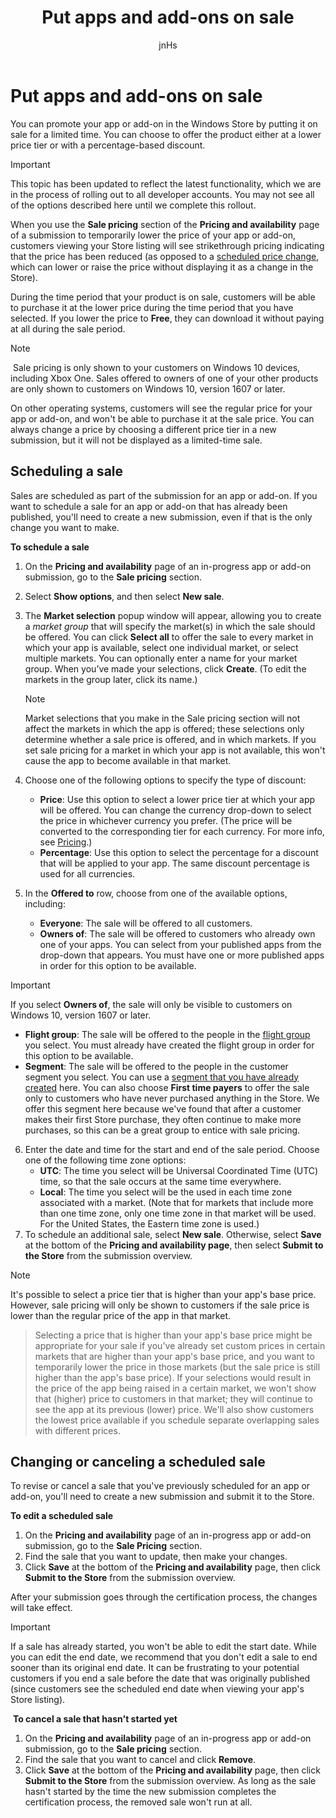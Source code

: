 ﻿---
author: jnHs
Description: You can promote your app or add-on in the Windows Store by putting it on sale for a limited time.
title: Put apps and add-ons on sale
ms.assetid: 71ABA960-0CDC-4E35-A1C8-1D34B6673817
ms.author: wdg-dev-content
ms.date: 07/05/2017
ms.topic: article
ms.prod: windows
ms.technology: uwp
keywords: windows 10, uwp
---

# Put apps and add-ons on sale

You can promote your app or add-on in the Windows Store by putting it on sale for a limited time. You can choose to offer the product either at a lower price tier or with a percentage-based discount.

> [!IMPORTANT]
> This topic has been updated to reflect the latest functionality, which we are in the process of rolling out to all developer accounts. You may not see all of the options described here until we complete this rollout.

When you use the **Sale pricing** section of the **Pricing and availability** page of a submission to temporarily lower the price of your app or add-on, customers viewing your Store listing will see strikethrough pricing indicating that the price has been reduced (as opposed to a [scheduled price change](set-and-schedule-app-pricing.md#schedule-price-changes), which can lower or raise the price without displaying it as a change in the Store). 

During the time period that your product is on sale, customers will be able to purchase it at the lower price during the time period that you have selected. If you lower the price to **Free**, they can download it without paying at all during the sale period.

> [!NOTE]
> Sale pricing is only shown to your customers on Windows 10 devices, including Xbox One. Sales offered to owners of one of your other products are only shown to customers on Windows 10, version 1607 or later.
> 
> On other operating systems, customers will see the regular price for your app or add-on, and won't be able to purchase it at the sale price. You can always change a price by choosing a different price tier in a new submission, but it will not be displayed as a limited-time sale.


## Scheduling a sale

Sales are scheduled as part of the submission for an app or add-on. If you want to schedule a sale for an app or add-on that has already been published, you'll need to create a new submission, even if that is the only change you want to make.

**To schedule a sale**

1. On the **Pricing and availability** page of an in-progress app or add-on submission, go to the **Sale pricing** section.
2. Select **Show options**, and then select **New sale**.
3. The **Market selection** popup window will appear, allowing you to create a *market group* that will specify the market(s) in which the sale should be offered. You can click **Select all** to offer the sale to every market in which your app is available, select one individual market, or select multiple markets. You can optionally enter a name for your market group. When you’ve made your selections, click **Create**. (To edit the markets in the group later, click its name.)

   > [!NOTE]
   > Market selections that you make in the Sale pricing section will not affect the markets in which the app is offered; these selections only determine whether a sale price is offered, and in which markets. If you set sale pricing for a market in which your app is not available, this won't cause the app to become available in that market.
4. Choose one of the following options to specify the type of discount:
   - **Price**: Use this option to select a lower price tier at which your app will be offered. You can change the currency drop-down to select the price in whichever currency you prefer. (The price will be converted to the corresponding tier for each currency. For more info, see [Pricing](set-app-pricing-and-availability.md).)
   - **Percentage**: Use this option to select the percentage for a discount that will be applied to your app. The same discount percentage is used for all currencies.
5. In the **Offered to** row, choose from one of the available options, including:
   - **Everyone**: The sale will be offered to all customers.
   - **Owners of**: The sale will be offered to customers who already own one of your apps. You can select from your published apps from the drop-down that appears. You must have one or more published apps in order for this option to be available.

  > [!IMPORTANT]
  > If you select **Owners of**, the sale will only be visible to customers on Windows 10, version 1607 or later.

   - **Flight group**: The sale will be offered to the people in the [flight group](package-flights.md#create-a-new-flight-group) you select. You must already have created the flight group in order for this option to be available.
   - **Segment**: The sale will be offered to the people in the customer segment you select. You can use a  [segment that you have already created](create-customer-segments.md) here. You can also choose **First time payers** to offer the sale only to customers who have never purchased anything in the Store. We offer this segment here because we've found that after a customer makes their first Store purchase, they often continue to make more purchases, so this can be a great group to entice with sale pricing.
6. Enter the date and time for the start and end of the sale period. Choose one of the following time zone options:
   - **UTC**: The time you select will be Universal Coordinated Time (UTC) time, so that the sale occurs at the same time everywhere.
   - **Local**: The time you select will be the used in each time zone associated with a market. (Note that for markets that include more than one time zone, only one time zone in that market will be used. For the United States, the Eastern time zone is used.)
7. To schedule an additional sale, select **New sale**. Otherwise, select **Save** at the bottom of the **Pricing and availability page**, then select **Submit to the Store** from the submission overview.

> [!NOTE]
> It's possible to select a price tier that is higher than your app's base price. However, sale pricing will only be shown to customers if the sale price is lower than the regular price of the app in that market.

> Selecting a price that is higher than your app's base price might be appropriate for your sale if you've already set custom prices in certain markets that are higher than your app's base price, and you want to temporarily lower the price in those markets (but the sale price is still higher than the app's base price). If your selections would result in the price of the app being raised in a certain market, we won't show that (higher) price to customers in that market; they will continue to see the app at its previous (lower) price. We'll also show customers the lowest price available if you schedule separate overlapping sales with different prices.

## Changing or canceling a scheduled sale

To revise or cancel a sale that you've previously scheduled for an app or add-on, you'll need to create a new submission and submit it to the Store.

**To edit a scheduled sale**

1.  On the **Pricing and availability** page of an in-progress app or add-on submission, go to the **Sale Pricing** section.
2.  Find the sale that you want to update, then make your changes.
3.  Click **Save** at the bottom of the **Pricing and availability** page, then click **Submit to the Store** from the submission overview.

After your submission goes through the certification process, the changes will take effect.

> [!IMPORTANT]
> If a sale has already started, you won't be able to edit the start date. While you can edit the end date, we recommend that you don't edit a sale to end sooner than its original end date. It can be frustrating to your potential customers if you end a sale before the date that was originally published (since customers see the scheduled end date when viewing your app's Store listing).

 **To cancel a sale that hasn't started yet**

1.  On the **Pricing and availability** page of an in-progress app or add-on submission, go to the **Sale pricing** section.
2.  Find the sale that you want to cancel and click **Remove**.
3.  Click **Save** at the bottom of the **Pricing and availability** page, then click **Submit to the Store** from the submission overview. As long as the sale hasn't started by the time the new submission completes the certification process, the removed sale won't run at all.




